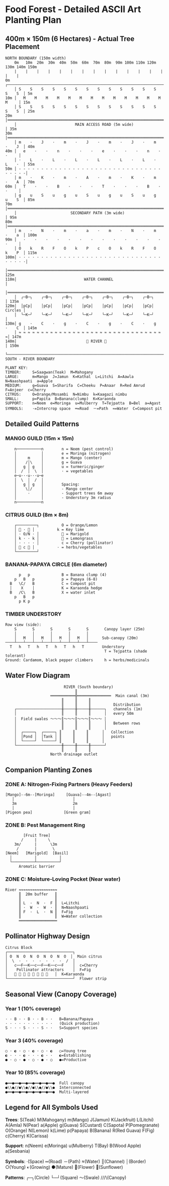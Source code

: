 # Food Forest - Detailed ASCII Art Planting Plan
## 400m × 150m (6 Hectares) - Actual Tree Placement

```
NORTH BOUNDARY (150m width)
    0m   10m  20m  30m  40m  50m  60m  70m  80m  90m 100m 110m 120m 130m 140m 150m
    |    |    |    |    |    |    |    |    |    |    |    |    |    |    |    |
0m  ┌────────────────────────────────────────────────────────────────────────────┐
    │ S    S    S    S    S    S    S    S    S    S    S    S    S    S    S  │ 5m
10m │   M    M    M    M    M    M    M    M    M    M    M    M    M    M     │ 15m
    │ S    S    S    S    S    S    S    S    S    S    S    S    S    S    S  │ 25m
20m │════════════════════════════════════════════════════════════════════════════│
    │                          MAIN ACCESS ROAD (5m wide)                         │ 35m
30m │════════════════════════════════════════════════════════════════════════════│
    │ m    ·    J    ·    m    ·    J    ·    m    ·    J    ·    m    ·    J  │ 40m
40m │   e    ·    ·    n    ·    ·    ·    e    ·    ·    ·    n    ·    ·     │
    │ ·    L    ·    L    ·    L    ·    L    ·    L    ·    L    ·    L    ·  │ 55m
50m │ - - - - - - - - - - - - - - - - - - - - - - - - - - - - - - - - - - - - -│
    │ m    ·    K    ·    m    ·    A    ·    m    ·    K    ·    m    ·    A  │ 70m
60m │   T    ·    ·    B    ·    ·    ·    T    ·    ·    ·    B    ·    ·     │
    │ g    u    S    u    g    u    S    u    g    u    S    u    g    u    S  │ 85m
70m │════════════════════════════════════════════════════════════════════════════│
    │                        SECONDARY PATH (3m wide)                            │ 95m
80m │════════════════════════════════════════════════════════════════════════════│
    │ m    ·    N    ·    m    ·    a    ·    m    ·    N    ·    m    ·    a  │ 100m
90m │   ·    ·    ·    ·    ·    ·    ·    ·    ·    ·    ·    ·    ·    ·     │
    │ O    k    R    F    O    k    P    c    O    k    R    F    O    k    P  │ 115m
100m│ · · · · · · · · · · · · · · · · · · · · · · · · · · · · · · · · · · · · ·│
    │════════════════════════════════════════════════════════════════════════════│ 125m
110m│                              WATER CHANNEL                                 │
    │════════════════════════════════════════════════════════════════════════════│
    │  ╭─B─╮    ╭─B─╮    ╭─B─╮    ╭─B─╮    ╭─B─╮    ╭─B─╮    ╭─B─╮          │ 135m
120m│  │pCp│    │pCp│    │pCp│    │pCp│    │pCp│    │pCp│    │pCp│   Circles │
    │  ╰─K─╯    ╰─K─╯    ╰─K─╯    ╰─K─╯    ╰─K─╯    ╰─K─╯    ╰─K─╯          │
130m│ g    ·    C    ·    g    ·    C    ·    g    ·    C    ·    g    ·    C  │ 145m
    │ ≈ ≈ ≈ ≈ ≈ ≈ ≈ ≈ ≈ ≈ ≈ ≈ ≈ ≈ ≈ ≈ ≈ ≈ ≈ ≈ ≈ ≈ ≈ ≈ ≈ ≈ ≈ ≈ ≈ ≈ ≈ ≈ ≈│ 147m
140m│                               🌊 RIVER 🌊                                  │ 150m
    └────────────────────────────────────────────────────────────────────────────┘
SOUTH - RIVER BOUNDARY

PLANT KEY:
TIMBER:     S=Saagwan(Teak)  M=Mahogany
LARGE:      m=Mango  J=Jamun  K=Kathal  L=Litchi  A=Aawla  N=Naashpaati  a=Apple
MEDIUM:     g=Guava  S=Sharifa  C=Cheeku  P=Anaar  R=Red Amrud  F=Anjeer  c=Cherry
CITRUS:     O=Orange/Mosambi  N=Nimbu  k=Kaagazi nimbu
SMALL:      p=Papita  B=Banana(clump)  K=Karaonda
SUPPORT:    n=Neem  e=Moringa  u=Mulberry  T=Tejpatta  B=Bel  a=Agast
SYMBOLS:    ·=Intercrop space  ═=Road  －=Path  ≈=Water  C=Compost pit
```

## Detailed Guild Patterns

### MANGO GUILD (15m × 15m)
```
    n───────────n        n = Neem (pest control)
    │           │        e = Moringa (nitrogen)
    │     m     │        m = Mango (center)
    │    /│\    │        g = Guava
    │   g │ g   │        u = turmeric/ginger
    │  /  │  \  │        · = vegetables
    e─u···u···u─e        
    │  \  │  /  │        
    │   g │ g   │        Spacing:
    │    \│/    │        - Mango center
    │     ·     │        - Support trees 6m away
    │           │        - Understory 3m radius
    n───────────n        
```

### CITRUS GUILD (8m × 8m)
```
    ┌─────────┐          O = Orange/Lemon
    │ 🌸 · 🌸 │          k = Key lime
    │ · O/N · │          🌸 = Marigold
    │ k · · k │          🌿 = Lemongrass
    │ · · · · │          c = Cherry (pollinator)
    │ 🌿 c 🌿 │          · = herbs/vegetables
    └─────────┘          
```

### BANANA-PAPAYA CIRCLE (6m diameter)
```
      p   p              B = Banana clump (4)
    p   B   p            p = Papaya (6-8)
  B   \C/   B            C = Compost pit
  │    X    │            K = Karaonda hedge
  B   /C\   B            X = water inlet
    p   B   p            
      p K p              
```

### TIMBER UNDERSTORY
```
Row view (side):
    S       S       S       S       S       Canopy layer (25m)
    │       │       │       │       │       
    │   M   │   M   │   M   │   M   │      Sub-canopy (20m)
────┴───┴───┴───┴───┴───┴───┴───┴───┴────  
  T   h   T   h   T   h   T   h   T        Understory
                                            T = Tejpatta (shade tolerant)
Ground: Cardamom, black pepper climbers     h = herbs/medicinals
```

## Water Flow Diagram
```
                          RIVER (South boundary)
                               ║
                    ═══════════╬═══════════════  Main canal (3m)
                         ║     ║     ║
                         ║     ║     ║          Distribution
    ┌────────────────────╫─────╫─────╫──────┐   channels (1m)
    │                    ║     ║     ║      │   every 50m
    │  Field swales ～～～║～～～║～～～║～～～ │   
    │                    ║     ║     ║      │   Between rows
    │                    ║     ║     ║      │   
    │  ┌─────┐  ┌─────┐ ║     ║     ║      │   Collection
    │  │Pond │  │Tank │ ║     ║     ║      │   points
    │  └─────┘  └─────┘ ║     ║     ║      │   
    └────────────────────╫─────╫─────╫──────┘   
                         ║     ║     ║
                    North drainage outlet
```

## Companion Planting Zones

### ZONE A: Nitrogen-Fixing Partners (Heavy Feeders)
```
[Mango]--6m--[Moringa]     [Guava]--4m--[Agast]
   │                          │
   3m                         2m
   │                          │
[Pigeon pea]              [Green gram]
```

### ZONE B: Pest Management Ring
```
        [Fruit Tree]
       /     |     \
    3m/      |      \3m
     /       |       \
[Neem]   [Marigold]  [Basil]
  │          │          │
  └──────────┴──────────┘
      Aromatic barrier
```

### ZONE C: Moisture-Loving Pocket (Near water)
```
River ≈≈≈≈≈≈≈≈≈≈≈≈≈≈≈≈≈
      ║  20m buffer   ║
      ║               ║
      ║ L  ·  N  ·  F ║  L=Litchi
      ║ ·  W  ·  W  · ║  N=Naashpaati  
      ║ F  ·  L  ·  N ║  F=Fig
      ║               ║  W=Water collection
      ═════════════════
```

## Pollinator Highway Design
```
Citrus Block
┌─────────────────────────────┐
│ O  N  O  N  O  N  O  N  O  │  Main citrus
│  \  ·  ·  ·  ·  ·  ·  ·  /  │  
│   c──F──K──c──F──K──c──F    │  c=Cherry
│    Pollinator attractors    │  F=Fig  
│   🌻 🌸 🌻 🌸 🌻 🌸 🌻 🌸   │  K=Karaonda
└─────────────────────────────┘  Flower strip
```

## Seasonal View (Canopy Coverage)

### Year 1 (10% coverage)
```
· · B · · B · · B · ·   B=Banana/Papaya
· · · · · · · · · · ·   (Quick production)
S · · · S · · · S · ·   S=Support species
```

### Year 3 (40% coverage)
```
○ · ◐ · ○ · ◐ · ○ · ◐   ○=Young tree
◐ · · · ◐ · · · ◐ · ·   ◐=Establishing
● · ○ · ● · ○ · ● · ○   ●=Productive
```

### Year 10 (85% coverage)
```
●━━●━━●━━●━━●━━●━━●━━●  Full canopy
●\\●//●\\●//●\\●//●\\●  Interconnected
●━━●━━●━━●━━●━━●━━●━━●  Multi-layered
```

## Legend for All Symbols Used

**Trees**: S(Teak) M(Mahogany) m(Mango) J(Jamun) K(Jackfruit) L(Litchi) A(Amla) 
          N(Pear) a(Apple) g(Guava) S(Custard) C(Sapota) P(Pomegranate) 
          O(Orange) N(Lemon) k(Lime) p(Papaya) B(Banana) R(Red Guava) 
          F(Fig) c(Cherry) K(Carissa)

**Support**: n(Neem) e(Moringa) u(Mulberry) T(Bay) B(Wood Apple) a(Sesbania)

**Symbols**: ·(Space) ═(Road) －(Path) ≈(Water) ║(Channel) │(Border) 
            ○(Young) ◐(Growing) ●(Mature) 🌸(Flower) 🌻(Sunflower)

**Patterns**: ╭─╮(Circle) └─┘(Square) ～(Swale) ///\\(Canopy)